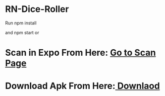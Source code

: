 # RN-Dice-Roller

Run npm install 

and npm start
    or 
    
   # Scan in Expo From Here:  <a href="https://expo.io/@satyam03/diceroll"> Go to Scan Page</a>
   # Download Apk From Here:<a href="https://drive.google.com/file/d/1w3xsBKX2AT_SNyczJcR-GjFIlCgQR1lO/view?usp=sharing"> Downlaod </a>
